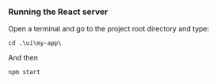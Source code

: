 ### Running the React server

Open a terminal and go to the project root directory and type:

```
cd .\ui\my-app\
```
And then 
```
npm start
```
